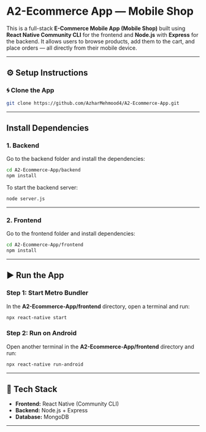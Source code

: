 # A2-Ecommerce App — Mobile Shop

This is a full-stack **E-Commerce Mobile App (Mobile Shop)** built using **React Native Community CLI** for the frontend and **Node.js** with **Express** for the backend.
It allows users to browse products, add them to the cart, and place orders — all directly from their mobile device.

---

## ⚙️ Setup Instructions

### 🌀 Clone the App

```bash
git clone https://github.com/AzharMehmood4/A2-Ecommerce-App.git
```

---

## Install Dependencies

### 1. Backend

Go to the backend folder and install the dependencies:

```bash
cd A2-Ecommerce-App/backend
npm install
```

To start the backend server:

```bash
node server.js
```

---

### 2. Frontend

Go to the frontend folder and install dependencies:

```bash
cd A2-Ecommerce-App/frontend
npm install
```

---

## ▶️ Run the App

### Step 1: Start Metro Bundler

In the **A2-Ecommerce-App/frontend** directory, open a terminal and run:

```bash
npx react-native start
```

### Step 2: Run on Android

Open another terminal in the **A2-Ecommerce-App/frontend** directory and run:

```bash
npx react-native run-android
```

---

## 📱 Tech Stack

* **Frontend:** React Native (Community CLI)
* **Backend:** Node.js + Express
* **Database:** MongoDB

---

